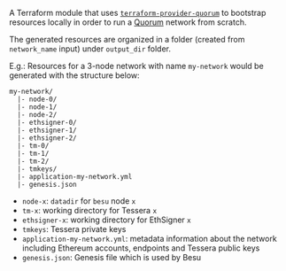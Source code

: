 A Terraform module that uses [`terraform-provider-quorum`](https://github.com/terraform-providers/terraform-provider-quorum) 
to bootstrap resources locally in order to run a [Quorum](https://github.com/ConsenSys/quorum) network from scratch.

The generated resources are organized in a folder (created from `network_name` input) under `output_dir` folder.

E.g.: Resources for a 3-node network with name `my-network` would be generated with the structure below:

```text
my-network/
  |- node-0/
  |- node-1/
  |- node-2/
  |- ethsigner-0/
  |- ethsigner-1/
  |- ethsigner-2/
  |- tm-0/
  |- tm-1/
  |- tm-2/
  |- tmkeys/
  |- application-my-network.yml
  |- genesis.json
```

- `node-x`: `datadir` for `besu` node `x`
- `tm-x`: working directory for Tessera `x`
- `ethsigner-x`: working directory for EthSigner `x`
- `tmkeys`: Tessera private keys
- `application-my-network.yml`: metadata information about the network including Ethereum accounts, endpoints and Tessera public keys
- `genesis.json`: Genesis file which is used by Besu

